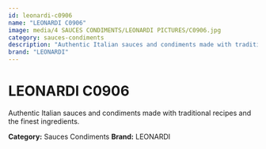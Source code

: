 ```yaml
---
id: leonardi-c0906
name: "LEONARDI C0906"
image: media/4 SAUCES CONDIMENTS/LEONARDI PICTURES/C0906.jpg
category: sauces-condiments
description: "Authentic Italian sauces and condiments made with traditional recipes and the finest ingredients."
brand: "LEONARDI"
---
```


# LEONARDI C0906

Authentic Italian sauces and condiments made with traditional recipes and the finest ingredients.

**Category:** Sauces Condiments
**Brand:** LEONARDI
